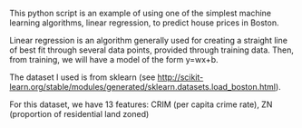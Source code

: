 This python script is an example of using one of the simplest machine learning algorithms, linear regression, to predict house prices in
Boston. 

Linear regression is an algorithm generally used for creating a straight line of best fit through several data points, provided through training data. Then, from training, we will have a model of the form y=wx+b. 

The dataset I used is from sklearn (see http://scikit-learn.org/stable/modules/generated/sklearn.datasets.load_boston.html).

For this dataset, we have 13 features: CRIM (per capita crime rate), ZN (proportion of residential land zoned)




